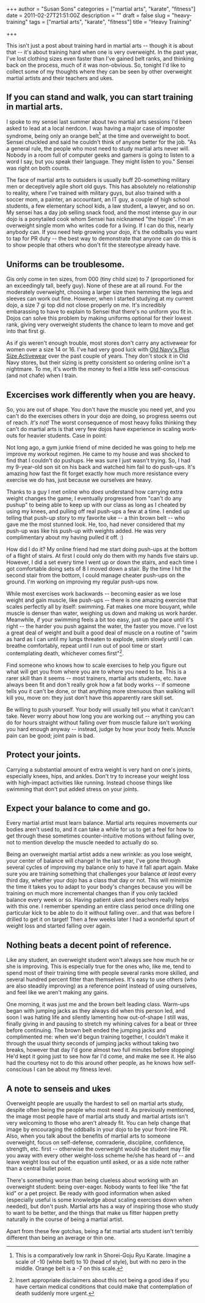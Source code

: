 +++
author = "Susan Sons"
categories = ["martial arts", "karate", "fitness"]
date = 2011-02-27T21:51:00Z
description = ""
draft = false
slug = "heavy-training"
tags = ["martial arts", "karate", "fitness"]
title = "Heavy Training"

+++

This isn't just a post about training hard in martial arts -- though it is about that -- it's about training hard when one is very overweight.  In the past year, I've lost clothing sizes even faster than I've gained belt ranks, and thinking back on the process, much of it was non-obvious.  So, tonight I'd like to collect some of my thoughts where they can be seen by other overweight martial artists and their teachers and ukes.

## If you can stand and walk, you can start training in martial arts.

I spoke to my sensei last summer about two martial arts sessions I'd been asked to lead at a local nerdcon.  I was having a major case of imposter syndrome, being only an orange belt[^1] at the time and overweight to boot.  Sensei chuckled and said he couldn't think of anyone better for the job.  "As a general rule, the people who most need to study martial arts never will.  Nobody in a room full of computer geeks and gamers is going to listen to a word I say, but you speak their language.  They might listen to you."  Sensei was right on both counts.

The face of martial arts to outsiders is usually buff 20-something military men or deceptively agile short old guys.  This has absolutely no relationship to reality, where I've trained with military guys, but also trained with a soccer mom, a painter, an accountant, an IT guy, a couple of high school students, a few elementary school kids, a law student, a lawyer, and so on.  My sensei has a day job selling snack food, and the most intense guy in our dojo is a ponytailed cook whom Sensei has nicknamed "the hippie".  I'm an overweight single mom who writes code for a living.  If I can do this, nearly anybody can.  If you need help growing your dojo, it's the oddballs you want to tap for PR duty -- the best way to demonstrate that anyone can do this is to show people that others who don't fit the stereotype already have.

## Uniforms can be troublesome.

Gis only come in ten sizes, from 000 (tiny child size) to 7 (proportioned for an exceedingly tall, beefy guy).  None of these are at all round.  For the moderately overweight, choosing a larger size then hemming the legs and sleeves can work out fine.  However, when I started studying at my current dojo, a size 7 gi top did not close properly on me.  It's incredibly embarassing to have to explain to Sensei that there's no uniform you fit in.  Dojos can solve this problem by making uniforms optional for their lowest rank, giving very overweight students the chance to learn to move and get into that first gi.

As if gis weren't enough trouble, most stores don't carry any activewear for women over a size 14 or 16.  I've had very good luck with [Old Navy's Plus Size Activewear][OldNavyPlus] over the past couple of years.  They don't stock it in Old Navy stores, but their sizing is pretty consistent so ordering online isn't a nightmare.  To me, it's worth the money to feel a little less self-conscious (and not chafe) when I train.

## Excercises work differently when you are heavy.

So, you are out of shape.  You don't have the muscle you need yet, and you can't do the exercises others in your dojo are doing, so progress seems out of reach.  *It's not!*  The worst consequence of most heavy folks thinking they can't do martial arts is that very few dojos have experience in scaling work-outs for heavier students.  Case in point:

Not long ago, a gym junkie friend of mine decided he was going to help me improve my workout regimen.  He came to my house and was shocked to find that I couldn't do pushups.  He was sure I just wasn't trying.  So, I had my 9-year-old son sit on his back and watched him fail to do push-ups.  It's amazing how fast the fit forget exactly how much more resistance every exercise we do has, just because we ourselves are heavy.

Thanks to a guy I met online who *does* understand how carrying extra weight changes the game, I eventually progressed from "can't do any pushup" to being able to keep up with our class as long as I cheated by using my knees, and pulling off real push-ups a few at a time.  I ended up telling that push-up story to my favorite uke -- a thin brown belt -- who gave me the most stunned look.  He, too, had never considered that my push-up was like his push-up with weights added.  He was very complimentary about my having pulled it off. :)

How did I do it?  My online friend had me start doing push-ups at the bottom of a flight of stairs.  At first I could only do them with my hands five stairs up.  However, I did a set every time I went up or down the stairs, and each time I got comfortable doing sets of 8 I moved down a stair.  By the time I hit the second stair from the bottom, I could manage cheater push-ups on the ground.  I'm working on improving my regular push-ups now.

While most exercises work backwards -- becoming easier as we lose weight and gain muscle, like push-ups -- there is one amazing exercise that scales perfectly all by itself: swimming.  Fat makes one more bouyant, while muscle is denser than water, weighing us down and making us work harder.  Meanwhile, if your swimming feels a bit too easy, just up the pace until it's right -- the harder you push against the water, the faster you move.  I've lost a great deal of weight and built a good deal of muscle on a routine of "swim as hard as I can until my lungs threaten to explode, swim slowly until I can breathe comfortably, repeat until I run out of pool time or start contemplating death, whichever comes first"[^2].

Find someone who knows how to scale exercises to help you figure out what will get you from where you are to where you need to be.  This is a rarer skill than it seems -- most trainers, martial arts students, etc. have always been fit and don't really grok how a fat body works -- if someone tells you it can't be done, or that anything more strenuous than walking will kill you, move on: they just don't have this apparently rare skill set.

Be willing to push yourself.  Your body will usually tell you what it can/can't take.  Never worry about how long you are working out -- anything you can do for hours straight without falling over from muscle failure isn't working you hard enough anyway -- instead, judge by how your body feels.  Muscle pain can be good; joint pain is bad.

## Protect your joints.

Carrying a substantial amount of extra weight is very hard on one's joints, especially knees, hips, and ankles.  Don't try to increase your weight loss with high-impact activities like running.  Instead choose things like swimming that don't put added stress on your joints.

## Expect your balance to come and go.

Every martial artist must learn balance.  Martial arts requires movements our bodies aren't used to, and it can take a while for us to get a feel for how to get through these sometimes counter-intuitive motions without falling over, not to mention develop the muscle needed to actually do so.

Being an overweight martial artist adds a new wrinkle: as you lose weight, your center of balance will change!  In the last year, I've gone through several cycles of improving my balance only to have it fall apart again.  Make sure you are training something that challenges your balance *at least* every third day, whether your dojo has a class that day or not.  This will minimize the time it takes you to adapt to your body's changes because you will be training on much more incremental changes than if you only tackled balance every week or so.  Having patient ukes and teachers really helps with this one.  I remember spending an entire class period once drilling one particular kick to be able to do it without falling over...and that was before I drilled to get it on target!  Then a few weeks later I had a wonderful spurt of weight loss and started falling over again.

## Nothing beats a decent point of reference.

Like any student, an overweight student won't always see how much he or she is improving.  This is especially true for the ones who, like me, tend to spend most of their training time with people several ranks more skilled, and several hundred percent fitter than themselves.  It's easy to use others (who are also steadily improving) as a reference point instead of using ourselves, and feel like we aren't making any gains.

One morning, it was just me and the brown belt leading class.  Warm-ups began with jumping jacks as they always did when this person led, and soon I was hating life and silently lamenting how out-of-shape I still was, finally giving in and pausing to stretch my whining calves for a beat or three before continuing.  The brown belt ended the jumping jacks and complimented me: when we'd begun training together, I couldn't make it through the usual thirty seconds of jumping jacks without taking two breaks, however that day I'd gone almost two full minutes before stopping!  He'd kept it going just to see how far I'd come, and make me see it.  He also had the courtesy not to do this around other people, as he knows how self-conscious I can be about my fitness level.

## A note to senseis and ukes

Overweight people are usually the hardest to sell on martial arts study, despite often being the people who most need it.  As previously mentioned, the image most people have of martial arts study and martial artists isn't very welcoming to those who aren't already fit.  You can help change that image by encouraging the oddballs in your dojo to be your front-line PR.  Also, when you talk about the benefits of martial arts to someone overweight, focus on self-defense, comraderie, discipline, confidence, strength, etc. first -- otherwise the overweight would-be student may file you away with every other weight-loss scheme he/she has heard of -- and leave weight loss out of the equation until asked, or as a side note rather than a central bullet point.

There's something worse than being clueless about working with an overweight student: being over-eager.  Nobody wants to feel like "the fat kid" or a pet project.  Be ready with good information when asked (especially useful is some knowledge about scaling exercises down when needed), but don't push.  Martial arts has a way of inspiring those who study to want to be better, and the things that make us fitter happen pretty naturally in the course of being a martial artist.

Apart from these few gotchas, being a fat martial arts student isn't terribly different than being an average or thin one.




[^1]: This is a comparatively low rank in Shorei-Goju Ryu Karate.  Imagine a scale of -10 (white belt) to 10 (head of style), but with no zero in the middle.  Orange belt is a -7 on this scale.
[^2]: Insert appropriate disclaimers about this not being a good idea if you have certain medical conditions that could make that contemplation of death suddenly more urgent.
[^3]: Karate students

[OldNavyPlus]: http://oldnavy.gap.com/browse/category.do?cid=5647

